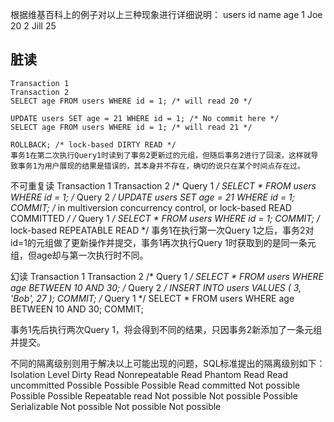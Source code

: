 
根据维基百科上的例子对以上三种现象进行详细说明：
                          users
id	name	age
1	Joe	20
2	Jill	25

## 脏读
```
Transaction 1	                                                                  Transaction 2
SELECT age FROM users WHERE id = 1; /* will read 20 */
                                                                                UPDATE users SET age = 21 WHERE id = 1; /* No commit here */
SELECT age FROM users WHERE id = 1; /* will read 21 */
                                                                                ROLLBACK; /* lock-based DIRTY READ */
事务1在第二次执行Query1时读到了事务2更新过的元组，但随后事务2进行了回滚，这样就导致事务1为用户展现的结果是错误的，其本身并不存在，确切的说只在某个时间点存在过。
```
不可重复读
Transaction 1	Transaction 2
/* Query 1 */ SELECT * FROM users WHERE id = 1;
/* Query 2 */ UPDATE users SET age = 21 WHERE id = 1;
COMMIT; /* in multiversion concurrency
   control, or lock-based READ COMMITTED */
/* Query 1 */ SELECT * FROM users WHERE id = 1;
COMMIT; /* lock-based REPEATABLE READ */
事务1在执行第一次Query 1之后，事务2对id=1的元组做了更新操作并提交，事务1再次执行Query 1时获取到的是同一条元组，但age却与第一次执行时不同。

幻读
Transaction 1	Transaction 2
/* Query 1 */ SELECT * FROM users WHERE age BETWEEN 10 AND 30;
/* Query 2 */ INSERT INTO users VALUES ( 3, 'Bob', 27 );
COMMIT;
/* Query 1 */ SELECT * FROM users WHERE age BETWEEN 10 AND 30;
COMMIT;

事务1先后执行两次Query 1，将会得到不同的结果，只因事务2新添加了一条元组并提交。

不同的隔离级别则用于解决以上可能出现的问题，SQL标准提出的隔离级别如下：
Isolation Level	Dirty Read	Nonrepeatable Read	Phantom Read
Read uncommitted	Possible	Possible	Possible
Read committed	Not possible	Possible	Possible
Repeatable read	Not possible	Not possible	Possible
Serializable	Not possible	Not possible	Not possible
